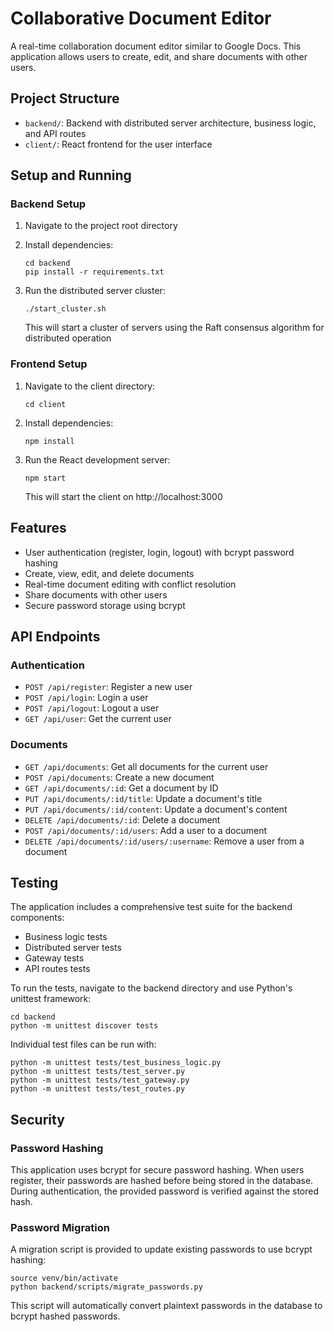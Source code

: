 # Collaborative Document Editor

A real-time collaboration document editor similar to Google Docs. This application allows users to create, edit, and share documents with other users.

## Project Structure

- `backend/`: Backend with distributed server architecture, business logic, and API routes
- `client/`: React frontend for the user interface

## Setup and Running

### Backend Setup

1. Navigate to the project root directory

2. Install dependencies:
   ```
   cd backend
   pip install -r requirements.txt
   ```

3. Run the distributed server cluster:
   ```
   ./start_cluster.sh
   ```
   This will start a cluster of servers using the Raft consensus algorithm for distributed operation

### Frontend Setup

1. Navigate to the client directory:
   ```
   cd client
   ```

2. Install dependencies:
   ```
   npm install
   ```

3. Run the React development server:
   ```
   npm start
   ```
   This will start the client on http://localhost:3000

## Features

- User authentication (register, login, logout) with bcrypt password hashing
- Create, view, edit, and delete documents
- Real-time document editing with conflict resolution
- Share documents with other users
- Secure password storage using bcrypt

## API Endpoints

### Authentication
- `POST /api/register`: Register a new user
- `POST /api/login`: Login a user
- `POST /api/logout`: Logout a user
- `GET /api/user`: Get the current user

### Documents
- `GET /api/documents`: Get all documents for the current user
- `POST /api/documents`: Create a new document
- `GET /api/documents/:id`: Get a document by ID
- `PUT /api/documents/:id/title`: Update a document's title
- `PUT /api/documents/:id/content`: Update a document's content
- `DELETE /api/documents/:id`: Delete a document
- `POST /api/documents/:id/users`: Add a user to a document
- `DELETE /api/documents/:id/users/:username`: Remove a user from a document

## Testing

The application includes a comprehensive test suite for the backend components:

- Business logic tests
- Distributed server tests
- Gateway tests
- API routes tests

To run the tests, navigate to the backend directory and use Python's unittest framework:

```
cd backend
python -m unittest discover tests
```

Individual test files can be run with:

```
python -m unittest tests/test_business_logic.py
python -m unittest tests/test_server.py
python -m unittest tests/test_gateway.py
python -m unittest tests/test_routes.py
```

## Security

### Password Hashing

This application uses bcrypt for secure password hashing. When users register, their passwords are hashed before being stored in the database. During authentication, the provided password is verified against the stored hash.

### Password Migration

A migration script is provided to update existing passwords to use bcrypt hashing:

```
source venv/bin/activate
python backend/scripts/migrate_passwords.py
```

This script will automatically convert plaintext passwords in the database to bcrypt hashed passwords.
